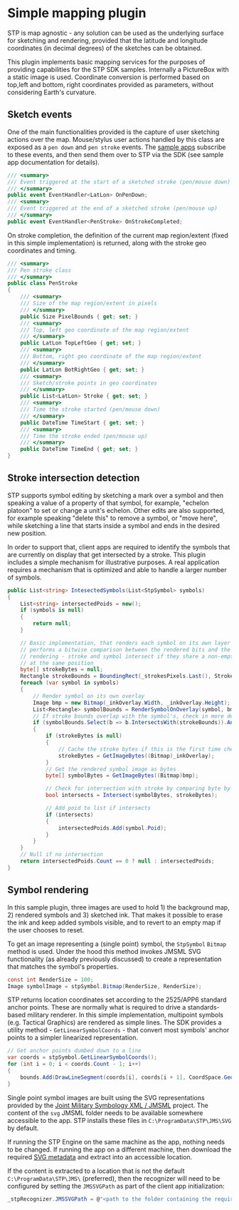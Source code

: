 ﻿# Simple mapping plugin

STP is map agnostic - any solution can be used as the underlying surface for sketching and rendering, provided that the latitude and longitude
coordinates (in decimal degrees) of the sketches can be obtained.

This plugin implements basic mapping services for the purposes of providing capabilities for the STP SDK samples.
Internally a PictureBox with a static image is used.
Coordinate conversion is performed based on top,left and bottom, right coordinates provided as parameters,
without considering Earth's curvature. 

## Sketch events

One of the main functionalities provided is the capture of user sketching actions over the map.
Mouse/stylus user actions handled by this class
are exposed as a `pen down` and `pen stroke` events. 
The [sample apps](../../../samples/) subscribe to these events, and then send them over to STP via the SDK (see sample app documentation for details). 


```csharp
/// <summary>
/// Event triggered at the start of a sketched stroke (pen/mouse down)
/// </summary>
public event EventHandler<LatLon> OnPenDown;
/// <summary>
/// Event triggered at the end of a sketched stroke (pen/mouse up)
/// </summary>
public event EventHandler<PenStroke> OnStrokeCompleted;
```

On stroke completion, the definition of the current map region/extent (fixed in this simple implementation) is returned, along with the
stroke geo coordinates and timing.

```csharp
/// <summary>
/// Pen stroke class
/// </summary>
public class PenStroke
{
    /// <summary>
    /// Size of the map region/extent in pixels
    /// </summary>
    public Size PixelBounds { get; set; }
    /// <summary>
    /// Top, left geo coordinate of the map region/extent
    /// </summary>
    public LatLon TopLeftGeo { get; set; }
    /// <summary>
    /// Bottom, right geo coordinate of the map region/extent
    /// </summary>
    public LatLon BotRightGeo { get; set; }
    /// <summary>
    /// Sketch/stroke points in geo coordinates
    /// </summary>
    public List<LatLon> Stroke { get; set; }
    /// <summary>
    /// Time the stroke started (pen/mouse down)
    /// </summary>
    public DateTime TimeStart { get; set; }
    /// <summary>
    /// Time the stroke ended (pen/mouse up)
    /// </summary>
    public DateTime TimeEnd { get; set; }
}
```

## Stroke intersection detection

STP supports symbol editing by sketching a mark over a symbol and then speaking a value of a property of that symbol, 
for example, "echelon platoon" to set or change a unit's echelon. Other edits are also supported, for example speaking "delete this" to remove a symbol, or "move here", while sketching a line that starts inside a symbol and ends in the desired new position.

In order to support that, client apps are required to identify the symbols that are currently on display that get intersected by a stroke. 
This plugin includes a simple mechanism for illustrative purposes. A real application requires a mechanism 
that is optimized and able to handle a larger number of symbols. 

```csharp
public List<string> IntesectedSymbols(List<StpSymbol> symbols)
{
    List<string> intersectedPoids = new();
    if (symbols is null)
    {
        return null;
    }

    // Basic implementation, that renders each symbol on its own layer and 
    // performs a bitwise comparison between the rendered bits and the stroke 
    // rendering - stroke and symbol intersect if they share a non-empty byte 
    // at the same position
    byte[] strokeBytes = null;
    Rectangle strokeBounds = BoundingRect(_strokesPixels.Last(), StrokeWidth);
    foreach (var symbol in symbols)
    {
        // Render symbol on its own overlay 
        Image bmp = new Bitmap(_inkOverlay.Width, _inkOverlay.Height);
        List<Rectangle> symbolBounds = RenderSymbolOnOverlay(symbol, bmp);
        // If stroke bounds overlap with the symbol's, check in more detail
        if (symbolBounds.Select(b => b.IntersectsWith(strokeBounds)).Any())
        {
            if (strokeBytes is null)
            {
                // Cache the stroke bytes if this is the first time checking its contents
                strokeBytes = GetImageBytes((Bitmap)_inkOverlay);
            }
            // Get the rendered symbol image as bytes
            byte[] symbolBytes = GetImageBytes((Bitmap)bmp);

            // Check for intersection with stroke by comparing byte by byte
            bool intersects = Intersect(symbolBytes, strokeBytes);

            // Add poid to list if intersects
            if (intersects)
            {
                intersectedPoids.Add(symbol.Poid);
            }
        }
    }
    // Null if no intersection
    return intersectedPoids.Count == 0 ? null : intersectedPoids;
}
```

## Symbol rendering

In this sample plugin, three images are used to hold 1) the background map, 2) rendered symbols and 3) sketched ink. That makes it possible to 
erase the ink and keep 
added symbols visible, and to revert to an empty map if the user chooses to reset.

To get an image representing a (single point) symbol, the `StpSymbol` `Bitmap` method is used. Under the hood this method invokes JMSML SVG functionality 
(as already previously discussed)
to create a representation that matches the symbol's properties. 

```csharp
const int RenderSize = 100;
Image symbolImage = stpSymbol.Bitmap(RenderSize, RenderSize);
```

STP returns location coordinates set according to the 2525/APP6 standard anchor points. These are normally what is required to drive a standards-based military
renderer. 
In this simple implementation, multipoint symbols (e.g. Tactical Graphics) are rendered as simple lines. 
The SDK provides a utility method - `GetLinearSymbolCoords` - that convert most symbols' anchor points to a simpler linearized representation.

```csharp
// Get anchor points dumbed down to a line
var coords = stpSymbol.GetLinearSymbolCoords();
for (int i = 0; i < coords.Count - 1; i++)
{
    bounds.Add(DrawLineSegment(coords[i], coords[i + 1], CoordSpace.Geo, overlay, color));
}
```

Single point symbol images are built using the SVG representations 
provided by the
[Joint Military Symbology XML / JMSML](https://github.com/Esri/joint-military-symbology-xml) project.
The content of the `svg` JMSML folder needs to be available somewhere accessible to the app. STP installs these files
in `C:\ProgramData\STP\JMS\SVG` by default. 

If running the STP Engine on the same machine as the app, nothing needs to be changed. If running the app on a different machine,
then download the required [SVG metadata](../../../samples/svg.zip) and extract into an accessible location. 

If the content is extracted to a location that is not the default `C:\ProgramData\STP\JMS\` (preferred), then the recognizer will
need to be configured by setting the `JMSSVGPath` as part of the client app initialization:

```csharp
_stpRecognizer.JMSSVGPath = @"<path to the folder containing the required SVG definition>"
```